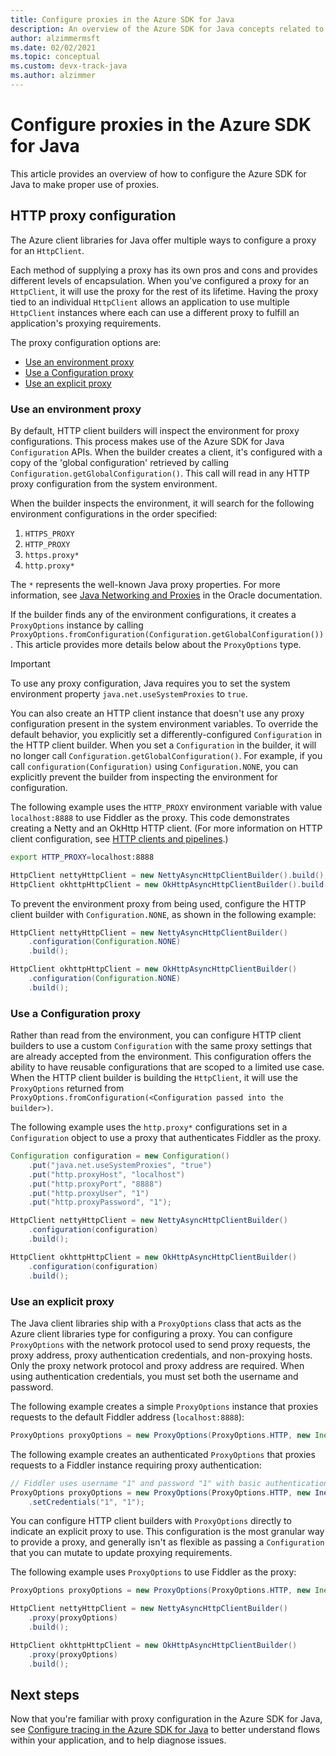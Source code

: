 ```yaml
---
title: Configure proxies in the Azure SDK for Java
description: An overview of the Azure SDK for Java concepts related to proxying
author: alzimmermsft
ms.date: 02/02/2021
ms.topic: conceptual
ms.custom: devx-track-java
ms.author: alzimmer
---
```


# Configure proxies in the Azure SDK for Java

This article provides an overview of how to configure the Azure SDK for Java to make proper use of proxies.

## HTTP proxy configuration

The Azure client libraries for Java offer multiple ways to configure a proxy for an `HttpClient`.

Each method of supplying a proxy has its own pros and cons and provides different levels of encapsulation. When you've configured a proxy for an `HttpClient`, it will use the proxy for the rest of its lifetime. Having the proxy tied to an individual `HttpClient` allows an application to use multiple `HttpClient` instances where each can use a different proxy to fulfill an application's proxying requirements.

The proxy configuration options are:

* [Use an environment proxy](#use-an-environment-proxy)
* [Use a Configuration proxy](#use-a-configuration-proxy)
* [Use an explicit proxy](#use-an-explicit-proxy)

### Use an environment proxy

By default, HTTP client builders will inspect the environment for proxy configurations. This process makes use of the Azure SDK for Java `Configuration` APIs. When the builder creates a client, it's configured with a copy of the 'global configuration' retrieved by calling `Configuration.getGlobalConfiguration()`. This call will read in any HTTP proxy configuration from the system environment.

When the builder inspects the environment, it will search for the following environment configurations in the order specified:

1. `HTTPS_PROXY`
2. `HTTP_PROXY`
3. `https.proxy*`
4. `http.proxy*`

The `*` represents the well-known Java proxy properties. For more information, see [Java Networking and Proxies](https://docs.oracle.com/javase/8/docs/technotes/guides/net/proxies.html) in the Oracle documentation.

If the builder finds any of the environment configurations, it creates a `ProxyOptions` instance by calling `ProxyOptions.fromConfiguration(Configuration.getGlobalConfiguration())`. This article provides more details below about the `ProxyOptions` type.

> [!Important]
> To use any proxy configuration, Java requires you to set the system environment property `java.net.useSystemProxies` to `true`.

You can also create an HTTP client instance that doesn't use any proxy configuration present in the system environment variables. To override the default behavior, you explicitly set a differently-configured `Configuration` in the HTTP client builder. When you set a `Configuration` in the builder, it will no longer call `Configuration.getGlobalConfiguration()`. For example, if you call `configuration(Configuration)` using `Configuration.NONE`, you can explicitly prevent the builder from inspecting the environment for configuration.

The following example uses the `HTTP_PROXY` environment variable with value `localhost:8888` to use Fiddler as the proxy. This code demonstrates creating a Netty and an OkHttp HTTP client. (For more information on HTTP client configuration, see [HTTP clients and pipelines](http-client-pipeline.md).)

```bash
export HTTP_PROXY=localhost:8888
```

```java
HttpClient nettyHttpClient = new NettyAsyncHttpClientBuilder().build();
HttpClient okhttpHttpClient = new OkHttpAsyncHttpClientBuilder().build();
```

To prevent the environment proxy from being used, configure the HTTP client builder with `Configuration.NONE`, as shown in the following example:

```java
HttpClient nettyHttpClient = new NettyAsyncHttpClientBuilder()
    .configuration(Configuration.NONE)
    .build();

HttpClient okhttpHttpClient = new OkHttpAsyncHttpClientBuilder()
    .configuration(Configuration.NONE)
    .build();
```

### Use a Configuration proxy

Rather than read from the environment, you can configure HTTP client builders to use a custom `Configuration` with the same proxy settings that are already accepted from the environment. This configuration offers the ability to have reusable configurations that are scoped to a limited use case. When the HTTP client builder is building the `HttpClient`, it will use the `ProxyOptions` returned from `ProxyOptions.fromConfiguration(<Configuration passed into the builder>)`.

The following example uses the `http.proxy*` configurations set in a `Configuration` object to use a proxy that authenticates Fiddler as the proxy.

```java
Configuration configuration = new Configuration()
    .put("java.net.useSystemProxies", "true")
    .put("http.proxyHost", "localhost")
    .put("http.proxyPort", "8888")
    .put("http.proxyUser", "1")
    .put("http.proxyPassword", "1");

HttpClient nettyHttpClient = new NettyAsyncHttpClientBuilder()
    .configuration(configuration)
    .build();

HttpClient okhttpHttpClient = new OkHttpAsyncHttpClientBuilder()
    .configuration(configuration)
    .build();
```

### Use an explicit proxy

The Java client libraries ship with a `ProxyOptions` class that acts as the Azure client libraries type for configuring a proxy. You can configure `ProxyOptions` with the network protocol used to send proxy requests, the proxy address, proxy authentication credentials, and non-proxying hosts. Only the proxy network protocol and proxy address are required. When using authentication credentials, you must set both the username and password.

The following example creates a simple `ProxyOptions` instance that proxies requests to the default Fiddler address (`localhost:8888`):

```java
ProxyOptions proxyOptions = new ProxyOptions(ProxyOptions.HTTP, new InetSocketAddress("localhost", 8888));
```

The following example creates an authenticated `ProxyOptions` that proxies requests to a Fiddler instance requiring proxy authentication:

```java
// Fiddler uses username "1" and password "1" with basic authentication as its proxy authentication requirement.
ProxyOptions proxyOptions = new ProxyOptions(ProxyOptions.HTTP, new InetSocketAddess("localhost", 8888))
    .setCredentials("1", "1");
```

You can configure HTTP client builders with `ProxyOptions` directly to indicate an explicit proxy to use. This configuration is the most granular way to provide a proxy, and generally isn't as flexible as passing a `Configuration` that you can mutate to update proxying requirements.

The following example uses `ProxyOptions` to use Fiddler as the proxy:

```java
ProxyOptions proxyOptions = new ProxyOptions(ProxyOptions.HTTP, new InetSocketAddress("localhost", 8888));

HttpClient nettyHttpClient = new NettyAsyncHttpClientBuilder()
    .proxy(proxyOptions)
    .build();

HttpClient okhttpHttpClient = new OkHttpAsyncHttpClientBuilder()
    .proxy(proxyOptions)
    .build();
```

## Next steps

Now that you're familiar with proxy configuration in the Azure SDK for Java, see [Configure tracing in the Azure SDK for Java](tracing.md) to better understand flows within your application, and to help diagnose issues.
